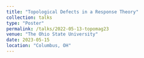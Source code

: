 ```yaml
---
title: "Topological Defects in a Response Theory"
collection: talks
type: "Poster"
permalink: /talks/2022-05-13-topomag23
venue: "The Ohio State University"
date: 2023-05-15
location: "Columbus, OH"
---
```

